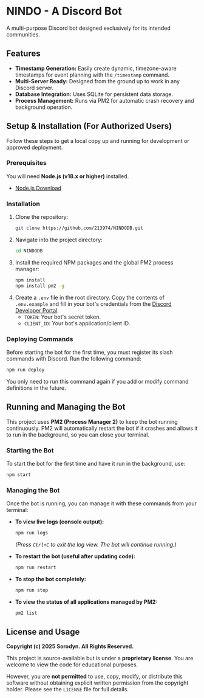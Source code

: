 # NINDO - A Discord Bot

A multi-purpose Discord bot designed exclusively for its intended communities.

## Features

*   **Timestamp Generation:** Easily create dynamic, timezone-aware timestamps for event planning with the `/timestamp` command.
*   **Multi-Server Ready:** Designed from the ground up to work in any Discord server.
*   **Database Integration:** Uses SQLite for persistent data storage.
*   **Process Management:** Runs via PM2 for automatic crash recovery and background operation.

## Setup & Installation (For Authorized Users)

Follow these steps to get a local copy up and running for development or approved deployment.

### Prerequisites

You will need **Node.js (v18.x or higher)** installed.
*   [Node.js Download](https://nodejs.org/)

### Installation

1.  Clone the repository:
    ```sh
    git clone https://github.com/213974/NINDODB.git
    ```
2.  Navigate into the project directory:
    ```sh
    cd NINDODB
    ```
3.  Install the required NPM packages and the global PM2 process manager:
    ```sh
    npm install
    npm install pm2 -g
    ```
4.  Create a `.env` file in the root directory. Copy the contents of `.env.example` and fill in your bot's credentials from the [Discord Developer Portal](https://discord.com/developers/applications).
    *   `TOKEN`: Your bot's secret token.
    *   `CLIENT_ID`: Your bot's application/client ID.

### Deploying Commands

Before starting the bot for the first time, you must register its slash commands with Discord. Run the following command:
```sh
npm run deploy
```

You only need to run this command again if you add or modify command definitions in the future.

## Running and Managing the Bot

This project uses **PM2 (Process Manager 2)** to keep the bot running continuously. PM2 will automatically restart the bot if it crashes and allows it to run in the background, so you can close your terminal.

### Starting the Bot

To start the bot for the first time and have it run in the background, use:
```sh
npm start
```

### Managing the Bot

Once the bot is running, you can manage it with these commands from your terminal:

*   **To view live logs (console output):**
    ```sh
    npm run logs
    ```
    *(Press `Ctrl+C` to exit the log view. The bot will continue running.)*

*   **To restart the bot (useful after updating code):**
    ```sh
    npm run restart
    ```

*   **To stop the bot completely:**
    ```sh
    npm run stop
    ```

*   **To view the status of all applications managed by PM2:**
    ```sh
    pm2 list
    ```

## License and Usage

**Copyright (c) 2025 Sorodyn. All Rights Reserved.**

This project is source-available but is under a **proprietary license**. You are welcome to view the code for educational purposes.

However, you are **not permitted** to use, copy, modify, or distribute this software without obtaining explicit written permission from the copyright holder. Please see the `LICENSE` file for full details.